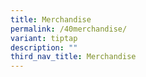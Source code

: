 ```yaml
---
title: Merchandise
permalink: /40merchandise/
variant: tiptap
description: ""
third_nav_title: Merchandise
---
```

